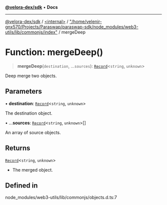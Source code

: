 [**@velora-dex/sdk**](../../../../README.md) • **Docs**

***

[@velora-dex/sdk](../../../../globals.md) / [\<internal\>](../../../README.md) / ["/home/velenir-gnx570/Projects/Paraswap/paraswap-sdk/node\_modules/web3-utils/lib/commonjs/index"](../README.md) / mergeDeep

# Function: mergeDeep()

> **mergeDeep**(`destination`, ...`sources`): [`Record`](../../../type-aliases/Record.md)\<`string`, `unknown`\>

Deep merge two objects.

## Parameters

• **destination**: [`Record`](../../../type-aliases/Record.md)\<`string`, `unknown`\>

The destination object.

• ...**sources**: [`Record`](../../../type-aliases/Record.md)\<`string`, `unknown`\>[]

An array of source objects.

## Returns

[`Record`](../../../type-aliases/Record.md)\<`string`, `unknown`\>

- The merged object.

## Defined in

node\_modules/web3-utils/lib/commonjs/objects.d.ts:7
